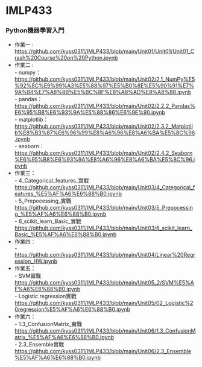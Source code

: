 # IMLP433
### Python機器學習入門<br>
- 作業一 : https://github.com/kyss0311/IMLP433/blob/main/Unit01/Unit01/Unit01_Crash%20Course%20on%20Python.ipynb <br>
- 作業二 :  <br>
        - numpy：https://github.com/kyss0311/IMLP433/blob/main/Unit02/2.1_NumPy%E5%92%8C%E9%99%A3%E5%88%97%E5%B0%8E%E5%90%91%E7%9A%84%E7%A8%8B%E5%BC%8F%E8%A8%AD%E8%A8%88.ipynb <br>
        - pandas：https://github.com/kyss0311/IMLP433/blob/main/Unit02/2.2.2_Pandas%E6%95%B8%E6%93%9A%E5%88%86%E6%9E%90.ipynb <br>
        - matplotlib：https://github.com/kyss0311/IMLP433/blob/main/Unit02/2.3.2_Matplotlib%E8%B3%87%E6%96%99%E8%A6%96%E8%A6%BA%E5%8C%96.ipynb <br>
        - seaborn：https://github.com/kyss0311/IMLP433/blob/main/Unit02/2.4.2_Seaborn%E6%95%B8%E6%93%9A%E8%A6%96%E8%A6%BA%E5%8C%96.ipynb <br>
- 作業三： <br>
        - 4_Categorical_features_實戰 https://github.com/kyss0311/IMLP433/blob/main/Unit03/4_Categorical_features_%E5%AF%A6%E6%88%B0.ipynb <br>
        - 5_Prepocessing_實戰 https://github.com/kyss0311/IMLP433/blob/main/Unit03/5_Prepocessing_%E5%AF%A6%E6%88%B0.ipynb <br>
        - 6_scikit_learn_Basic_實戰 https://github.com/kyss0311/IMLP433/blob/main/Unit03/6_scikit_learn_Basic_%E5%AF%A6%E6%88%B0.ipynb <br>
- 作業四： <br>
        - https://github.com/kyss0311/IMLP433/blob/main/Unit04/Linear%20Regression_HW.ipynb <br>
- 作業五：<br>
        - SVM實戰 https://github.com/kyss0311/IMLP433/blob/main/Unit05_2/SVM%E5%AF%A6%E6%88%B0.ipynb <br>
        - Logistic regression實戰 https://github.com/kyss0311/IMLP433/blob/main/Unit05/02_Logistic%20regression%E5%AF%A6%E6%88%B0.ipynb <br>
- 作業六：<br>
        - 1.3_ConfusionMatrix_實戰 https://github.com/kyss0311/IMLP433/blob/main/Unit06/1.3_ConfusionMatrix_%E5%AF%A6%E6%88%B0.ipynb <br>
        - 2.3_Ensemble實戰 https://github.com/kyss0311/IMLP433/blob/main/Unit06/2.3_Ensemble%E5%AF%A6%E6%88%B0.ipynb <br>
